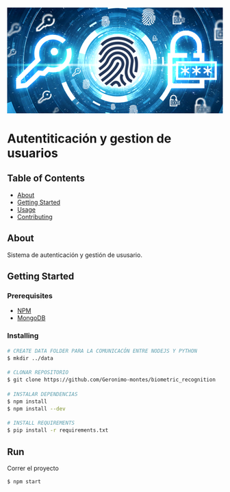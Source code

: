 <p align="center">
  <a href="https://github.com/Geronimo-montes/api-authentication" rel="noopener">
  <img src="./docs/banner.png" alt="Project logo"></a>
</p>

# Autentiticación y gestion de usuarios
<div align="center">


</div>

## Table of Contents

- [About](#about)
- [Getting Started](#getting_started)
- [Usage](#usage)
- [Contributing](../CONTRIBUTING.md)

## About <a name = "about"></a>

Sistema de autenticación y gestión de ususario.

## Getting Started <a name = "getting_started"></a>

### Prerequisites

- [NPM](https://www.npmjs.com/)
- [MongoDB](https://www.mongodb.com/)

### Installing

```bash
# CREATE DATA FOLDER PARA LA COMUNICACÓN ENTRE NODEJS Y PYTHON
$ mkdir ../data

# CLONAR REPOSITORIO
$ git clone https://github.com/Geronimo-montes/biometric_recognition

# INSTALAR DEPENDENCIAS
$ npm install
$ npm install --dev

# INSTALL REQUIREMENTS
$ pip install -r requirements.txt
```
## Run <a name = "usage"></a>

Correr el proyecto
``` bash
$ npm start
```